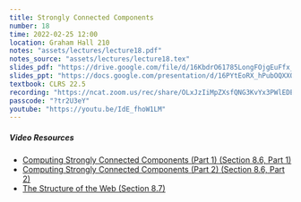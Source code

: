 ```yaml
---
title: Strongly Connected Components
number: 18
time: 2022-02-25 12:00
location: Graham Hall 210
notes: "assets/lectures/lecture18.pdf"
notes_source: "assets/lectures/lecture18.tex"
slides_pdf: "https://drive.google.com/file/d/16KbdrO61785LongFOjgEuFfx_7158gjX/view?usp=sharing"
slides_ppt: "https://docs.google.com/presentation/d/16PYtEoRX_hPubOQXXQYkulQQhUnvxSqRvYdIUDm2tVs/edit?usp=sharing"
textbook: CLRS 22.5
recording: "https://ncat.zoom.us/rec/share/OLxJzIiMpZXsfQNG3KvYx3PWlEDEMHjL6xqOzbNu4mwdeLU6A3tWY_p6JHpTIg9a.KIWBENxFaLD4JA2v?startTime=1645808510000"
passcode: "?tr2U3eY"
youtube: "https://youtu.be/IdE_fhoW1LM"
---
```


##### Video Resources
- [Computing Strongly Connected Components (Part 1) (Section 8.6, Part 1)](https://www.youtube.com/watch?v=O98hLTYVN3c&list=PLEGCF-WLh2RJ5W-pt-KE9GUArTDzVwL1P&index=9)
- [Computing Strongly Connected Components (Part 2) (Section 8.6, Part 2)](https://www.youtube.com/watch?v=gbs3UNRJIYk&list=PLEGCF-WLh2RJ5W-pt-KE9GUArTDzVwL1P&index=10)
- [The Structure of the Web (Section 8.7)](https://www.youtube.com/watch?v=7YodysGShlo&list=PLEGCF-WLh2RJ5W-pt-KE9GUArTDzVwL1P&index=11)